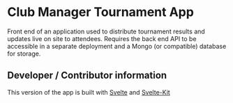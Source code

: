 # Club Manager Tournament App

Front end of an application used to distribute tournament results and updates
live on site to attendees. Requires the back end API to be accessible in a
separate deployment and a Mongo (or compatible) database for storage.

## Developer / Contributor information

This version of the app is built with [Svelte][1] and [Svelte-Kit][2]

[1]: https://svelte.dev/
[2]: https://kit.svelte.dev/
